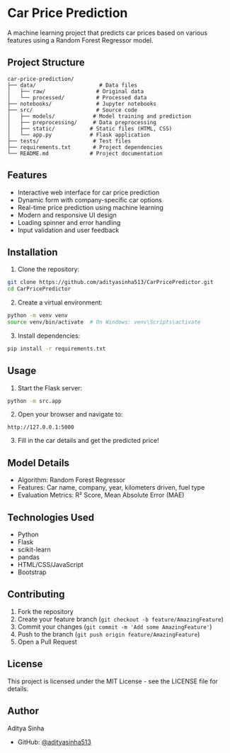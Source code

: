 # Car Price Prediction

A machine learning project that predicts car prices based on various features using a Random Forest Regressor model.

## Project Structure

```
car-price-prediction/
├── data/                    # Data files
│   ├── raw/                # Original data
│   └── processed/          # Processed data
├── notebooks/              # Jupyter notebooks
├── src/                    # Source code
│   ├── models/            # Model training and prediction
│   ├── preprocessing/     # Data preprocessing
│   ├── static/           # Static files (HTML, CSS)
│   └── app.py            # Flask application
├── tests/                 # Test files
├── requirements.txt       # Project dependencies
└── README.md             # Project documentation
```

## Features

- Interactive web interface for car price prediction
- Dynamic form with company-specific car options
- Real-time price prediction using machine learning
- Modern and responsive UI design
- Loading spinner and error handling
- Input validation and user feedback

## Installation

1. Clone the repository:
```bash
git clone https://github.com/adityasinha513/CarPricePredictor.git
cd CarPricePredictor
```

2. Create a virtual environment:
```bash
python -m venv venv
source venv/bin/activate  # On Windows: venv\Scripts\activate
```

3. Install dependencies:
```bash
pip install -r requirements.txt
```

## Usage

1. Start the Flask server:
```bash
python -m src.app
```

2. Open your browser and navigate to:
```
http://127.0.0.1:5000
```

3. Fill in the car details and get the predicted price!

## Model Details

- Algorithm: Random Forest Regressor
- Features: Car name, company, year, kilometers driven, fuel type
- Evaluation Metrics: R² Score, Mean Absolute Error (MAE)

## Technologies Used

- Python
- Flask
- scikit-learn
- pandas
- HTML/CSS/JavaScript
- Bootstrap

## Contributing

1. Fork the repository
2. Create your feature branch (`git checkout -b feature/AmazingFeature`)
3. Commit your changes (`git commit -m 'Add some AmazingFeature'`)
4. Push to the branch (`git push origin feature/AmazingFeature`)
5. Open a Pull Request

## License

This project is licensed under the MIT License - see the LICENSE file for details.

## Author

Aditya Sinha
- GitHub: [@adityasinha513](https://github.com/adityasinha513) 